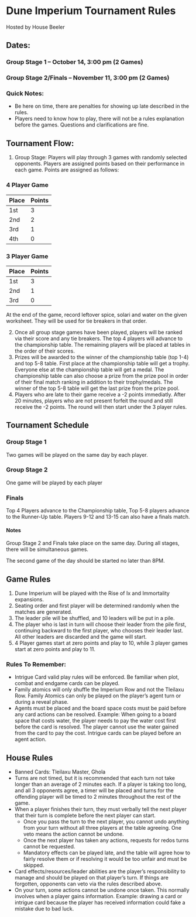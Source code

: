 # Dune Imperium Tournament Rules
Hosted by House Beeler
 
## Dates:
### Group Stage 1 – October 14, 3:00 pm (2 Games)
### Group Stage 2/Finals – November 11, 3:00 pm (2 Games)

### Quick Notes:
- Be here on time, there are penalties for showing up late described in the rules.
- Players need to know how to play, there will not be a rules explanation before the games. Questions and clarifications are fine. 
 
## Tournament Flow:
1) Group Stage: Players will play through 3 games with randomly selected opponents. Players are assigned points based on their performance in each game. Points are assigned as follows:

### 4 Player Game
| Place | Points |
| ----- | ------ |
| 1st  | 3 |
| 2nd  | 2 |
| 3rd  | 1 |
| 4th  | 0 |

### 3 Player Game
| Place | Points |
| ----- | ------ |
| 1st  | 3 |
| 2nd  | 1 |
| 3rd  | 0 |

At the end of the game, record leftover spice, solari and water on the given worksheet. They will be used for tie breakers in that order.

2) Once all group stage games have been played, players will be ranked via their score and any tie breakers. The top 4 players will advance to the championship table. The remaining players will be placed at tables in the order of their scores.
3) Prizes will be awarded to the winner of the championship table (top 1-4) and top 5-8 table. First place at the championship table will get a trophy. Everyone else at the championship table will get a medal. The championship table can also choose a prize from the prize pool in order of their final match ranking in addition to their trophy/medals. The winner of the top 5-8 table will get the last prize from the prize pool.	
4) Players who are late to their game receive a -2 points immediatly. After 20 minutes, players who are not present forfeit the round and still receive the -2 points. The round will then start under the 3 player rules.
 
## Tournament Schedule
### Group Stage 1
Two games will be played on the same day by each player.

### Group Stage 2
One game will be played by each player

### Finals
Top 4 Players advance to the Championship table, Top 5-8 players advance to the Runner-Up table. Players 9-12 and 13-15 can also have a finals match.


#### Notes
Group Stage 2 and Finals take place on the same day. During all stages, there will be simultaneous games.

The second game of the day should be started no later than 8PM.

## Game Rules
1) Dune Imperium will be played with the Rise of Ix and Immortality expansions.
2) Seating order and first player will be determined randomly when the matches are generated.
3) The leader pile will be shuffled, and 10 leaders will be put in a pile.
4) The player who is last in turn will choose their leader from the pile first, continuing backward to the first player, who chooses their leader last. All other leaders are discarded and the game will start.
5) 4 Player games start at zero points and play to 10, while 3 player games start at zero points and play to 11.

### Rules To Remember:
- Intrigue Card valid play rules will be enforced. Be familiar when plot, combat and endgame cards can be played.
- Family atomics will only shuffle the Imperium Row and not the Tleilaxu Row. Family Atomics can only be played on the player’s agent turn or during a reveal phase.
- Agents must be placed and the board space costs must be paid before any card actions can be resolved. Example: When going to a board space that costs water, the player needs to pay the water cost first before the card is resolved. The player cannot use the water gained from the card to pay the cost. Intrigue cards can be played before an agent action.

## House Rules
- Banned Cards: Tleilaxu Master, Ghola
- Turns are not timed, but it is recommended that each turn not take longer than an average of 2 minutes each. If a player is taking too long, and all 3 opponents agree, a timer will be placed and turns for the offending player will be timed to 2 minutes throughout the rest of the game.
- When a player finishes their turn, they must verbally tell the next player that their turn is complete before the next player can start.
  - Once you pass the turn to the next player, you cannot undo anything from your turn without all three players at the table agreeing. One veto means the action cannot be undone.
  - Once the next player has taken any actions, requests for redos turns cannot be requested.
  - Mandatory effects can be played late, and the table will agree how to fairly resolve them or if resolving it would be too unfair and must be skipped.
-   Card effects/resources/leader abilities are the player’s responsibility to manage and should be played on that player’s turn. If things are forgotten, opponents can veto via the rules described above.
-   On your turn, some actions cannot be undone once taken. This normally involves when a player gains information. Example: drawing a card or intrigue card because the player has received information could fake a mistake due to bad luck.


